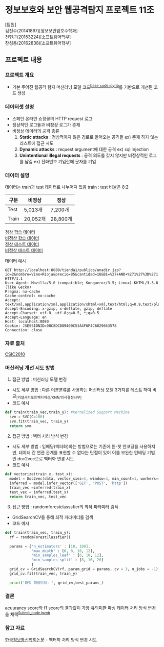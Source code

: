# 정보보호와 보안 웹공격탐지 프로젝트 11조


[팀원]  
김진수(20141897)[정보보안암호수학과]  
전현근(20153224)[소프트웨어학부]  
장성용(20162838)[소프트웨어학부]  

## 프로젝트 내용

### 프로젝트 개요
- 기본 주어진 웹공격 탐지 머신러닝 모델 코드<sup>[base_code.ipynb](Base_code.ipynb)</sup>를 기반으로 개선된 코드 생성


### 데이터셋 설명
- 스페인 온라인 쇼핑몰의 HTTP request 로그
- 정상적인 로그들과 비정상 로그가 존재
- 비정상 데이터의 공격 종류
  1. **Static attacks** : 정상적이지 않은 경로로 들어오는 공격들 ex) 존재 하지 않는 리스트에 접근 시도
  2. **Dynamic attacks** : request argument에 대한 공격 ex) sql injection
  3. **Unintentional illegal requests** : 공격 의도를 갖지 않지만 비정상적인 로그를 남김 ex) 전화번호 기입란에 문자를 기입

### 데이터 설명
데이터는 train과 test 데이터로 나누어져 있음
train : test 비율은 8:2

|구분|비정상|정상|
|-----|-----|-----|
|Test|5,013개|7,200개|
|Train|20,052개|28,800개|

[정상 학습 데이터](norm_train.txt)  
[비정상 학습 데이터](anomal_train.txt)  
[정상 테스트 데이터](norm_test.txt)  
[비정상 테스트 데이터](anomal_test.txt)  

데이터 예시
~~~
GET http://localhost:8080/tienda1/publico/anadir.jsp?id=2&nombre=Vino+Rioja&precio=85&cantidad=18&B1=%27+AND+%271%27%3D%271 HTTP/1.1
User-Agent: Mozilla/5.0 (compatible; Konqueror/3.5; Linux) KHTML/3.5.8 (like Gecko)
Pragma: no-cache
Cache-control: no-cache
Accept: text/xml,application/xml,application/xhtml+xml,text/html;q=0.9,text/plain;q=0.8,image/png,*/*;q=0.5
Accept-Encoding: x-gzip, x-deflate, gzip, deflate
Accept-Charset: utf-8, utf-8;q=0.5, *;q=0.5
Accept-Language: en
Host: localhost:8080
Cookie: JSESSIONID=08C8DCD89400C53A4F6F4C6029663578
Connection: close
~~~

### 자료 출처

[CSIC2010](https://www.tic.itefi.csic.es/dataset/)

### 머신러닝 개선 시도 방법

1. 접근 방법 : 머신러닝 모델 변경
  - 시도 세부 방법 : 다른 이분분류를 사용하는 머신러닝 모델 3가지를 테스트 하여 비교<sub>[커널서퍼포트벡터머신/KNN/의사결정나무]</sub>
  - 코드 예시
```python
def train(train_vec,train_y): #Kernelized Support Machine
  svm = SVC(C=100)
  svm.fit(train_vec, train_y)
  return svm
```

2. 접근 방법 : 벡터 처리 방식 변경
  - 시도 세부 방법 : 임베딩(벡터화)하는 방법으로는 기존에 윈-핫 인코딩을 사용하지만, 데이터 간 연관 관계를 표현할 수 없다는 단점이 있어 이를 보완한 인베딩 기법인 doc2vec으로 벡터화 변경 시도
  - 코드 예시
```python
def vectorize(train_x, test_x):
  model = Doc2vec(data, vector_siez=5, window=3, min_count=1, workers=4)
  inferred = model.infer_vector(['GET', 'POST', 'http'])
  train_vec =inferred(train_x)
  test_vec = inferred(test_x)
  return train_vec, test_vec
```

3. 접근 방법 : randomforestclasssfier의 최적 파라미터 검색
  - GridSearchCV를 통해 최적 파라미터를 검색
  - 코드 예시

```python
def train(train_vec, train_y):
  rf = randomForestClassfier()
  
  params = {'n_estimators' : [10, 100],
            'max_depth' : [6, 8, 10, 12],
            'min_samples_leaf' : [8, 10, 12],
            'min_samples_split' : [8, 16, 20]
            }
  grid_cv = GridSearchCV(rf, param_grid = params, cv = 3, n_jobs = -1)
  grid_cv.fit(train_vec, train_y)
  
  print('촤적 파라미터: ', grid_cv,best_params_)
```

### 결론

acuurancy score와 f1 score의 결과값이 가장 유의미한 파싱 데이터 처리 방식 변경을 채택<sup>[Submit_code.ipynb](Submit_code.ipynb)</sup>

### 참고 자료

[한국정보통신학회논문](https://www.koreascience.or.kr/article/JAKO201905653788969.pdf) - 벡터화 처리 방식 변경 시도
